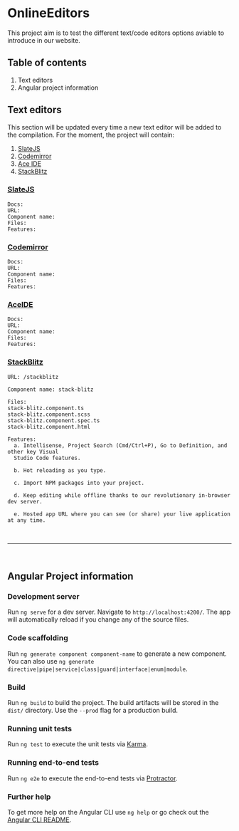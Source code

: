 # OnlineEditors

This project aim is to test the different text/code editors options aviable to introduce in our website.

## Table of contents

1. Text editors
2. Angular project information

## Text editors

This section will be updated every time a new text editor will be added to the compilation. For the moment, the project will contain:

1. [SlateJS](###SlateJS)
2. [Codemirror](###Codemirror)
3. [Ace IDE](###AceIDE)
4. [StackBlitz](###StackBlitz)

### [SlateJS](https://docs.slatejs.org/)

    Docs:
    URL:
    Component name:
    Files:
    Features:

### [Codemirror](https://codemirror.net/doc/manual.html)

    Docs:
    URL:
    Component name:
    Files:
    Features:

### [AceIDE](https://ace.c9.io/#nav=howto)

    Docs:
    URL:
    Component name:
    Files:
    Features:

### [StackBlitz](https://stackblitz.com/docs)

    URL: /stackblitz

    Component name: stack-blitz

    Files: 
    stack-blitz.component.ts
    stack-blitz.component.scss
    stack-blitz.component.spec.ts
    stack-blitz.component.html

    Features: 
      a. Intellisense, Project Search (Cmd/Ctrl+P), Go to Definition, and other key Visual 
      Studio Code features.

      b. Hot reloading as you type.

      c. Import NPM packages into your project.

      d. Keep editing while offline thanks to our revolutionary in-browser dev server.

      e. Hosted app URL where you can see (or share) your live application at any time.

<br/>

---

<br/>

## Angular Project information

### Development server

Run `ng serve` for a dev server. Navigate to `http://localhost:4200/`. The app will automatically reload if you change any of the source files.

### Code scaffolding

Run `ng generate component component-name` to generate a new component. You can also use `ng generate directive|pipe|service|class|guard|interface|enum|module`.

### Build

Run `ng build` to build the project. The build artifacts will be stored in the `dist/` directory. Use the `--prod` flag for a production build.

### Running unit tests

Run `ng test` to execute the unit tests via [Karma](https://karma-runner.github.io).

### Running end-to-end tests

Run `ng e2e` to execute the end-to-end tests via [Protractor](http://www.protractortest.org/).

### Further help

To get more help on the Angular CLI use `ng help` or go check out the [Angular CLI README](https://github.com/angular/angular-cli/blob/master/README.md).
